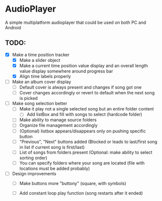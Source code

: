 # AudioPlayer
A simple multiplatform audioplayer that could be used on both PC and Android
## TODO:
-[X] Make a time position tracker
    -[X] Make a slider object
    -[X] Make a current time position value display and an overall length value display somewhere around progress bar
    -[X] Align time labels properly
-[ ] Make an album cover display
    -[ ] Default cover is always present and changes if song got one
    -[ ] Cover changes accordingly or revert to default when the next song is picked
-[ ] Make song selection better
    -[ ] Make it play not a single selected song but an entire folder content
        -[ ] Add listBox and fill with songs to select (hardcode folder)
	-[ ] Make ability to manage source folders
	-[ ] Organize file management accordingly
	-[ ] (Optional) listbox appears/disappears only on pushing specific button
    -[ ] "Previous", "Next" buttons added (Blocked or leads to last/first song in list if current song is first/last)
    -[ ] List of songs from folders present (Optional: make ability to select sorting order)
    -[ ] You can specify folders where your song are located (file with locations must be added probably)
-[ ] Design improvements
    -[ ] Make buttons more "buttony" (square, with symbols)
    -[ ] Add constant loop play function (song restarts after it ended)

